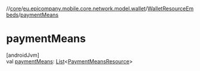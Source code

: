 //[core](../../../index.md)/[eu.epicompany.mobile.core.network.model.wallet](../index.md)/[WalletResourceEmbeds](index.md)/[paymentMeans](payment-means.md)

# paymentMeans

[androidJvm]\
val [paymentMeans](payment-means.md): [List](https://kotlinlang.org/api/latest/jvm/stdlib/kotlin.collections/-list/index.html)&lt;[PaymentMeansResource](../-payment-means-resource/index.md)&gt;
